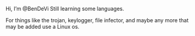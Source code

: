 Hi, I’m @BenDeVi
Still learning some languages.


For things like the trojan, keylogger, file infector, and maybe any more that may be added use a Linux os.
